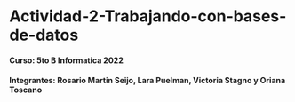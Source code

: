 # Actividad-2-Trabajando-con-bases-de-datos
#### Curso: 5to B Informatica 2022
#### Integrantes: Rosario Martin Seijo, Lara Puelman, Victoria Stagno y Oriana Toscano
